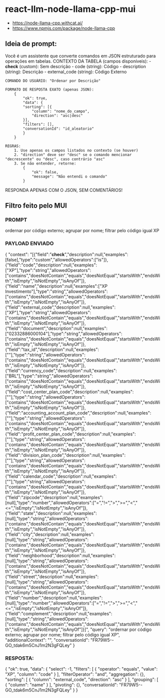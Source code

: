 # react-llm-node-llama-cpp-mui
- https://node-llama-cpp.withcat.ai/
- https://www.npmjs.com/package/node-llama-cpp

## Ideia de prompt:
Você é um assistente que converte comandos em JSON estruturado para operações em tabelas.
    CONTEXTO DA TABELA (campos disponíveis):
        - __check__ (custom): Sem descrição
        - code (string): Código
        - description (string): Descrição
        - external_code (string): Código Externo

    COMANDO DO USUÁRIO: "Ordenar por Descrição"

    FORMATO DE RESPOSTA EXATO (apenas JSON):
        {
            "ok": true,
            "data": {
            "sorting": [{
                "column": "nome_do_campo",
                "direction": "asc|desc"
            }],
            "filters": [],
            "conversationId": "id_aleatorio"
            }
        }

    REGRAS:
        1. Use apenas os campos listados no contexto (se houver)
        2. "direction" deve ser "desc" se o comando mencionar "decrescente" ou "desc", caso contrário "asc"
        3. Se não entender, retorne:
            {
                "ok": false,
                "message": "Não entendi o comando"
            }
    
RESPONDA APENAS COM O JSON, SEM COMENTÁRIOS!

## Filtro feito pelo MUI

### PROMPT
ordernar por código externo; agrupar por nome; filtrar pelo código igual XP

### PAYLOAD ENVIADO
{
    "context": "[{\"field\":\"__check__\",\"description\":null,\"examples\":[false],\"type\":\"custom\",\"allowedOperators\":[\"is\"]},{\"field\":\"code\",\"description\":null,\"examples\":[\"XP\"],\"type\":\"string\",\"allowedOperators\":[\"contains\",\"doesNotContain\",\"equals\",\"doesNotEqual\",\"startsWith\",\"endsWith\",\"isEmpty\",\"isNotEmpty\",\"isAnyOf\"]},{\"field\":\"name\",\"description\":null,\"examples\":[\"XP Investimento\"],\"type\":\"string\",\"allowedOperators\":[\"contains\",\"doesNotContain\",\"equals\",\"doesNotEqual\",\"startsWith\",\"endsWith\",\"isEmpty\",\"isNotEmpty\",\"isAnyOf\"]},{\"field\":\"external_code\",\"description\":null,\"examples\":[\"XP\"],\"type\":\"string\",\"allowedOperators\":[\"contains\",\"doesNotContain\",\"equals\",\"doesNotEqual\",\"startsWith\",\"endsWith\",\"isEmpty\",\"isNotEmpty\",\"isAnyOf\"]},{\"field\":\"document\",\"description\":null,\"examples\":[\"02332886000104\"],\"type\":\"string\",\"allowedOperators\":[\"contains\",\"doesNotContain\",\"equals\",\"doesNotEqual\",\"startsWith\",\"endsWith\",\"isEmpty\",\"isNotEmpty\",\"isAnyOf\"]},{\"field\":\"tax_id\",\"description\":null,\"examples\":[\"\"],\"type\":\"string\",\"allowedOperators\":[\"contains\",\"doesNotContain\",\"equals\",\"doesNotEqual\",\"startsWith\",\"endsWith\",\"isEmpty\",\"isNotEmpty\",\"isAnyOf\"]},{\"field\":\"currency_code\",\"description\":null,\"examples\":[\"BRL\"],\"type\":\"string\",\"allowedOperators\":[\"contains\",\"doesNotContain\",\"equals\",\"doesNotEqual\",\"startsWith\",\"endsWith\",\"isEmpty\",\"isNotEmpty\",\"isAnyOf\"]},{\"field\":\"cost_center_plan_code\",\"description\":null,\"examples\":[\"\"],\"type\":\"string\",\"allowedOperators\":[\"contains\",\"doesNotContain\",\"equals\",\"doesNotEqual\",\"startsWith\",\"endsWith\",\"isEmpty\",\"isNotEmpty\",\"isAnyOf\"]},{\"field\":\"accounting_account_plan_code\",\"description\":null,\"examples\":[\"\"],\"type\":\"string\",\"allowedOperators\":[\"contains\",\"doesNotContain\",\"equals\",\"doesNotEqual\",\"startsWith\",\"endsWith\",\"isEmpty\",\"isNotEmpty\",\"isAnyOf\"]},{\"field\":\"profit_center_plan_code\",\"description\":null,\"examples\":[\"\"],\"type\":\"string\",\"allowedOperators\":[\"contains\",\"doesNotContain\",\"equals\",\"doesNotEqual\",\"startsWith\",\"endsWith\",\"isEmpty\",\"isNotEmpty\",\"isAnyOf\"]},{\"field\":\"division_plan_code\",\"description\":null,\"examples\":[\"\"],\"type\":\"string\",\"allowedOperators\":[\"contains\",\"doesNotContain\",\"equals\",\"doesNotEqual\",\"startsWith\",\"endsWith\",\"isEmpty\",\"isNotEmpty\",\"isAnyOf\"]},{\"field\":\"calendar_code\",\"description\":null,\"examples\":[\"\"],\"type\":\"string\",\"allowedOperators\":[\"contains\",\"doesNotContain\",\"equals\",\"doesNotEqual\",\"startsWith\",\"endsWith\",\"isEmpty\",\"isNotEmpty\",\"isAnyOf\"]},{\"field\":\"zipcode\",\"description\":null,\"examples\":[null],\"type\":\"number\",\"allowedOperators\":[\"=\",\"!=\",\">\",\">=\",\"<\",\"<=\",\"isEmpty\",\"isNotEmpty\",\"isAnyOf\"]},{\"field\":\"state\",\"description\":null,\"examples\":[null],\"type\":\"string\",\"allowedOperators\":[\"contains\",\"doesNotContain\",\"equals\",\"doesNotEqual\",\"startsWith\",\"endsWith\",\"isEmpty\",\"isNotEmpty\",\"isAnyOf\"]},{\"field\":\"city\",\"description\":null,\"examples\":[null],\"type\":\"string\",\"allowedOperators\":[\"contains\",\"doesNotContain\",\"equals\",\"doesNotEqual\",\"startsWith\",\"endsWith\",\"isEmpty\",\"isNotEmpty\",\"isAnyOf\"]},{\"field\":\"neighborhood\",\"description\":null,\"examples\":[null],\"type\":\"string\",\"allowedOperators\":[\"contains\",\"doesNotContain\",\"equals\",\"doesNotEqual\",\"startsWith\",\"endsWith\",\"isEmpty\",\"isNotEmpty\",\"isAnyOf\"]},{\"field\":\"street\",\"description\":null,\"examples\":[null],\"type\":\"string\",\"allowedOperators\":[\"contains\",\"doesNotContain\",\"equals\",\"doesNotEqual\",\"startsWith\",\"endsWith\",\"isEmpty\",\"isNotEmpty\",\"isAnyOf\"]},{\"field\":\"number\",\"description\":null,\"examples\":[null],\"type\":\"number\",\"allowedOperators\":[\"=\",\"!=\",\">\",\">=\",\"<\",\"<=\",\"isEmpty\",\"isNotEmpty\",\"isAnyOf\"]},{\"field\":\"complement\",\"description\":null,\"examples\":[null],\"type\":\"string\",\"allowedOperators\":[\"contains\",\"doesNotContain\",\"equals\",\"doesNotEqual\",\"startsWith\",\"endsWith\",\"isEmpty\",\"isNotEmpty\",\"isAnyOf\"]}]",
    "query": "ordernar por código externo; agrupar por nome; filtrar pelo código igual XP",
    "additionalContext": "",
    "conversationId": "FR79W5--GO_tdak6m5CnJ1m2N3gFQLey"
}

### RESPOSTA:
{
    "ok": true,
    "data": {
        "select": -1,
        "filters": [
            {
                "operator": "equals",
                "value": "XP",
                "column": "code"
            }
        ],
        "filterOperator": "and",
        "aggregation": {},
        "sorting": [
            {
                "column": "external_code",
                "direction": "asc"
            }
        ],
        "grouping": [
            {
                "column": "name"
            }
        ],
        "pivoting": {},
        "conversationId": "FR79W5--GO_tdak6m5CnJ1m2N3gFQLey"
    }
}